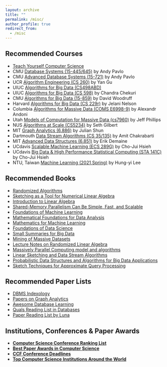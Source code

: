 ```yaml
---
layout: archive
title: ""
permalink: /misc/
author_profile: true
redirect_from:
  - /misc
---
```



## Recommended Courses
- [Teach Yourself Computer Science](https://teachyourselfcs.com)
- CMU [Database Systems (15-445/645)](https://15445.courses.cs.cmu.edu/fall2019/schedule.html) by Andy Pavlo
- CMU [Advanced Database Systems (15-721)](https://15721.courses.cs.cmu.edu/spring2020/schedule.html) by Andy Pavlo
- UCR [Algorithm Engineering (CS 260)](https://www.cs.ucr.edu/~ygu/teaching/algeng/algeng.html) by Yan Gu
- UIUC [Algorithms for Big Data (CS498ABD)](https://courses.engr.illinois.edu/cs498abd/fa2020/)
- UIUC [Algorithms for Big Data (CS 598)](https://courses.engr.illinois.edu/cs598csc/fa2014/) by Chandra Chekuri
- CMU [Algorithms for Big Data (15-859)](http://www.cs.cmu.edu/~dwoodruf/teaching/15859-fall20/index.html) by David Woodruff
- Harvard [Algorithms for Big Data (CS 229r)](http://people.seas.harvard.edu/~minilek/cs229r/fall15/index.html) by Jelani Nelson
- Columbia [Algorithms for Massive Data (COMS E6998-9)](http://www.cs.columbia.edu/~andoni/algoS19/index.html) by Alexandr Andoni
- Utah [Models of Computation for Massive Data (cs7960)](https://www.cs.utah.edu/~jeffp/teaching/cs7960.html) by Jeff Phillips
- NUS [Algorithms at Scale (CS5234)](https://www.comp.nus.edu.sg/~gilbert/CS5234/) by Seth Gilbert
- MIT [Graph Analytics (6.886)](https://people.csail.mit.edu/jshun/6886-s18/) by Julian Shun
- Dartmouth [Data Stream Algorithms (CS 35/135)](https://www.cs.dartmouth.edu/~ac/Teach/CS35-Spring20) by Amit Chakrabarti
- MIT [Advanced Data Structures (6.851)](http://courses.csail.mit.edu/6.851/spring14/) by Erik Demaine
- UCdavis [Scalable Machine Learning (ECS 289G)](http://www.stat.ucdavis.edu/~chohsieh/teaching/ECS289G_Fall2016/main.html) by Cho-Jui Hsieh
- UCdavis [Big Data & High Performance Statistical Computing (STA 141C)](http://www.stat.ucdavis.edu/~chohsieh/teaching/STA141C_Spring2017/main.html) by Cho-Jui Hsieh
- NTU, Taiwan [Machine Learning (2021,Spring)](https://speech.ee.ntu.edu.tw/~hylee/ml/2021-spring.html) by Hung-yi Lee

## Recommended Books
- [Randomized Algorithms](https://www.cambridge.org/core/books/randomized-algorithms/6A3E5CD760B0DDBA3794A100EE2843E8)
- [Sketching as a Tool for Numerical Linear Algebra](http://www.cs.cmu.edu/afs/cs/user/dwoodruf/www/wNow3.pdf)
- [Introduction to Linear Algebra](http://math.mit.edu/~gs/linearalgebra/)
- [Shared-Memory Parallelism Can Be Simple, Fast, and Scalable](http://www.cs.cmu.edu/~jshun/thesis.pdf)
- [Foundations of Machine Learning](https://cs.nyu.edu/~mohri/mlbook/)
- [Mathematical Foundations for Data Analysis](https://mathfordata.github.io)
- [Mathematics for Machine Learning](https://mml-book.com)
- [Foundations of Data Science](http://www.cs.cornell.edu/jeh/book.pdf)
- [Small Summaries for Big Data](http://dimacs.rutgers.edu/~graham/ssbd.html)
- [Mining of Massive Datasets](http://www.mmds.org)
- [Lecture Notes on Randomized Linear Algebra](https://arxiv.org/pdf/1608.04481.pdf)
- [Massively Parallel Computing model and algorithms](https://people.inf.ethz.ch/gmohsen/MPA19/Notes/MPA.pdf)
- [Linear Sketching and Data Stream Algorithms](https://people.cs.umass.edu/~mcgregor/book/book.html)
- [Probabilistic Data Structures and Algorithms for Big Data Applications](https://pdsa.gakhov.com)
- [Sketch Techniques for Approximate Query Processing](http://dimacs.rutgers.edu/~graham/pubs/papers/sk.pdf)

## Recommended Paper Lists
- [DBMS Indexology](https://github.com/yingjunwu/DBMS-Indexology)
- [Papers on Graph Analytics](https://people.csail.mit.edu/jshun/graph.shtml)
- [Awesome Database Learning](https://github.com/pingcap/awesome-database-learning)
- [Quals Reading List in Databases](https://db.cs.washington.edu/internals.html)
- [Paper Reading List by Luna](https://lunadong.com/resources.htm#paper)

## Institutions, Conferences & Paper Awards
- [**Computer Science Conference Ranking List**](https://perso.crans.org/~genest/conf.html)
- [**Best Paper Awards in Computer Science**](https://jeffhuang.com/best_paper_awards.html)
- [**CCF Conference Deadlines**](https://ccfddl.github.io)
- [**Top Computer Science Institutions Around the World**](http://csrankings.org)

<!-- ## Conferences of Interest
<iframe src="https://confsearch.ethz.ch/confsearch/faces/pages/staticresults.jsp?query=sigmod%20vldb%20kdd%20icde%20www%20wsdm%20cikm%20edbt%20icdm%20icdt%20cidr%20icml%20NeurIPS%20ijcai%20aaai&sortMode=1&graphicView=0" width="800" height="760" frameborder="0" scrolling="no"></iframe> -->